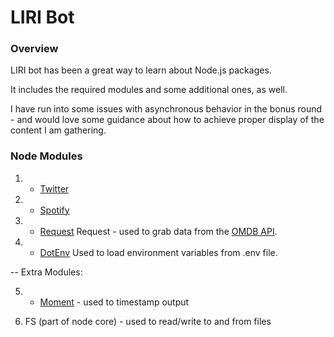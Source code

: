 # LIRI Bot

### Overview

LIRI bot has been a great way to learn about Node.js packages. 

It includes the required modules and some additional ones, as well.  

I have run into some issues with asynchronous behavior in the bonus round - and would love some guidance about how to achieve proper display of the content I am gathering.

### Node Modules

1. * [Twitter](https://www.npmjs.com/package/twitter)

2. * [Spotify](https://www.npmjs.com/package/node-spotify-api)

3. * [Request](https://www.npmjs.com/package/request)
Request - used to grab data from the [OMDB API](http://www.omdbapi.com).  

4. * [DotEnv](https://www.npmjs.com/package/dotenv)
Used to load environment variables from .env file.

--
Extra Modules:

5. * [Moment](https://www.npmjs.com/package/moment) - used to timestamp output


6. FS (part of node core) - used to read/write to and from files

